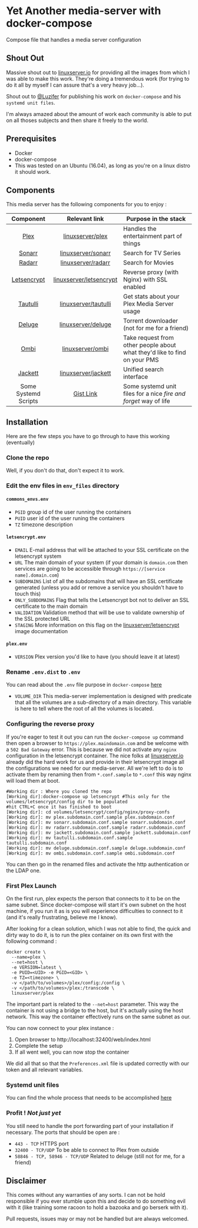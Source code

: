 # Yet Another media-server with docker-compose
Compose file that handles a media server configuration

## Shout Out
Massive shout out to [linuxserver.io][1] for providing all the images from which I was able to make this work.
They're doing a tremendous work (for trying to do it all by myself I can assure that's a very heavy job...).

Shout out to [@Luzifer](https://github.com/Luzifer) for publishing his work on `docker-compose` and his `systemd unit files`.

I'm always amazed about the amount of work each community is able to put on all thoses subjects and then share it freely to the world.

## Prerequisites

  * Docker
  * docker-compose
  * This was tested on an Ubuntu (16.04), as long as you're on a linux distro it should work.

## Components
This media server has the following components for you to enjoy :

|Component|Relevant link|Purpose in the stack|
|:---------:|:----------:|--------------------|
|[Plex](https://www.plex.tv/)|[linuxserver/plex](https://hub.docker.com/r/linuxserver/plex/)|Handles the entertainment part of things|
|[Sonarr](https://sonarr.tv/)|[linuxserver/sonarr](https://hub.docker.com/r/linuxserver/sonarr/)|Search for TV Series|
|[Radarr](https://radarr.video/)|[linuxserver/radarr](https://hub.docker.com/r/linuxserver/radarr/)|Search for Movies|
|[Letsencrypt](https://letsencrypt.org/)|[linuxserver/letsencrypt][0]|Reverse proxy (with Nginx) with SSL enabled|
|[Tautulli](https://tautulli.com/)|[linuxserver/tautulli](https://hub.docker.com/r/linuxserver/tautulli/)|Get stats about your Plex Media Server usage|
|[Deluge](https://torrent-deluge.org)|[linuxserver/deluge](https://hub.docker.com/r/linuxserver/deluge/)|Torrent downloader (not for me for a friend)|
|[Ombi](https://ombi.io/)|[linuxserver/ombi](https://hub.docker.com/r/linuxserver/ombi/)|Take request from other people about what they'd like to find on your PMS|
|[Jackett](https://github.com/Jackett/Jackett)|[linuxserver/jackett](https://hub.docker.com/r/linuxserver/jackett/)|Unified search interface|
|Some Systemd Scripts|[Gist Link][2]|Some systemd unit files for a nice _fire and forget_ way of life|


## Installation

Here are the few steps you have to go through to have this working (eventually)
### Clone the repo
Well, if you don't do that, don't expect it to work.

### Edit the env files in `env_files` directory
#### `commons_envs.env`

  * `PGID` group id of the user running the containers
  * `PUID` user id of the user runing the containers
  * `TZ` timezone description

#### `letsencrypt.env`

  * `EMAIL` E-mail address that will be attached to your SSL certificate on the letsencrypt system
  * `URL` The main domain of your system (if your domain is `domain.com` then services are going to be accessible through `https://[service name].domain.com`)
  * `SUBDOMAINS` List of all the subdomains that will have an SSL certificate generated (unless you add or remove a service you shouldn't have to touch this)
  * `ONLY_SUBDOMAINS` Flag that tells the Letsencrypt bot not to deliver an SSL certificate to the main domain
  * `VALIDATION` Validation method that will be use to validate ownership of the SSL protected URL
  * `STAGING` More information on this flag on the [linuxserver/letsencrypt][0] image documentation

#### `plex.env`
  
  * `VERSION` Plex version you'd like to have (you should leave it at latest)
  
### Rename `.env.dist` to `.env`
You can read about the `.env` file purpose in `docker-compose` [here](https://docs.docker.com/compose/env-file/)

  * `VOLUME_DIR` This media-server implementation is designed with predicate that all the volumes are a sub-directory of a main directory.
  This variable is here to tell where the root of all the volumes is located.

### Configuring the reverse proxy
If you're eager to test it out you can run the `docker-compose up` command then open a browser to `https://plex.maindomain.com` and be
welcome with a `502 Bad Gateway` error. This is because we did not activate any `nginx` configuration in the letsencrypt container.
The nice folks at [linuxserver.io][1] already did the hard work for us and provide in their letsencrypt image all the configurations we need
for our media-server. All we're left to do is to activate them by renaming then from `*.conf.sample` to `*.conf` this way nginx will
load them at boot.

```
#Working dir : Where you cloned the repo
[Working dir]:docker-compose up letsencrypt #This only for the volumes/letsencrypt/config dir to be populated
#hit CTRL+C once it has finished to boot
[Working dir]: cd volumes/letsencrypt/config/nginx/proxy-confs
[Working dir]: mv plex.subdomain.conf.sample plex.subdomain.conf
[Working dir]: mv sonarr.subdomain.conf.sample sonarr.subdomain.conf
[Working dir]: mv radarr.subdomain.conf.sample radarr.subdomain.conf
[Working dir]: mv jackett.subdomain.conf.sample jackett.subdomain.conf
[Working dir]: mv tautulli.subdomain.conf.sample tautulli.subdomain.conf
[Working dir]: mv deluge.subdomain.conf.sample deluge.subdomain.conf
[Working dir]: mv ombi.subdomain.conf.sample ombi.subdomain.conf
```

You can then go in the renamed files and activate the http authentication or the LDAP one.

### First Plex Launch

On the first run, plex expects the person that connects to it to be on the same subnet. Since docker-compose will start it's own subnet
on the host machine, if you run it as is you will experience difficulties to connect to it (and it's really frustrating, believe me I know).

After looking for a clean solution, which I was not able to find, the quick and dirty way to do it, is to run the plex container on its own
first with the following command :
```
docker create \
  --name=plex \
  --net=host \
  -e VERSION=latest \
  -e PUID=<UID> -e PGID=<GID> \
  -e TZ=<timezone> \
  -v </path/to/volumes>/plex/config:/config \
  -v </path/to/volumes>/plex:/transcode \
  linuxserver/plex
```
The important part is related to the `--net=host` parameter. This way the container is not using a bridge to the host, but it's
actually using the host network. This way the container effectively runs on the same subnet as our.

You can now connect to your plex instance :
  1. Open browser to http://localhost:32400/web/index.html
  1. Complete the setup
  1. If all went well, you can now stop the container

We did all that so that the `Preferences.xml` file is updated correctly with our token and all relevant variables.

### Systemd unit files

You can find the whole process that needs to be accomplished [here][2]

### Profit ! _Not just yet_

You still need to handle the port forwarding part of your installation if necessary.
The ports that should be open are :

  * `443 - TCP` HTTPS port
  * `32400 - TCP/UDP` To be able to connect to Plex from outside
  * `58846 - TCP, 58946 - TCP/UDP` Related to deluge (still not for me, for a friend)
  
## Disclaimer

This comes without any warranties of any sorts. I can not be hold responsible if you ever stumble upon this and decide to do something
evil with it (like training some racoon to hold a bazooka and go berserk with it).

Pull requests, issues may or may not be handled but are always welcomed.

[0]:https://hub.docker.com/r/linuxserver/letsencrypt/
[1]:https://linuxsever.io
[2]:https://gist.github.com/Luzifer/7c54c8b0b61da450d10258f0abd3c917
